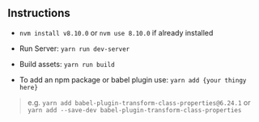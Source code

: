 ## Instructions

 * `nvm install v8.10.0` or `nvm use 8.10.0` if already installed

 * Run Server: `yarn run dev-server`
 
 * Build assets: `yarn run build`
 
 * To add an npm package or babel plugin use: `yarn add {your thingy here}`
 
  > e.g. `yarn add babel-plugin-transform-class-properties@6.24.1`
  > or `yarn add --save-dev babel-plugin-transform-class-properties`